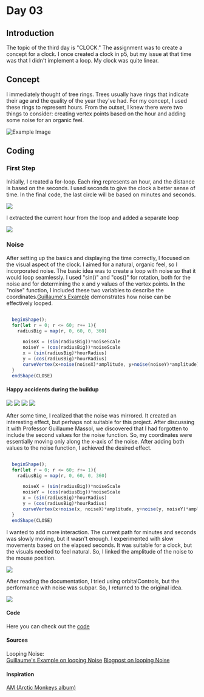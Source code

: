 # Day 03
## Introduction 
The topic of the third day is "CLOCK." The assignment was to create a concept for a clock. I once created a clock in p5, but my issue at that time was that I didn't implement a loop. My clock was quite linear.

## Concept
I immediately thought of tree rings. Trees usually have rings that indicate their age and the quality of the year they've had. For my concept, I used these rings to represent hours. From the outset, I knew there were two things to consider: creating vertex points based on the hour and adding some noise for an organic feel.

![Example Image](content/day03/sketch_paper.jpeg)


## Coding

### First Step
Initially, I created a for-loop. Each ring represents an hour, and the distance is based on the seconds. I used seconds to give the clock a better sense of time. In the final code, the last circle will be based on minutes and seconds.

![](content/day03/mySketch_1.png)

I extracted the current hour from the loop and added a separate loop

![](content/day03/mySketch_2.png)

### Noise
After setting up the basics and displaying the time correctly, I focused on the visual aspect of the clock. I aimed for a natural, organic feel, so I incorporated noise. The basic idea was to create a loop with noise so that it would loop seamlessly. I used "sin()" and "cos()" for rotation, both for the noise and for determining the x and y values of the vertex points. In the "noise" function, I included these two variables to describe the coordinates.[Guillaume's Example](https://editor.p5js.org/guma/sketches/0hvdq_lsW) demonstrates how noise can be effectively looped. 

```js 

  beginShape();
  for(let r = 0; r <= 60; r+= 1){
    radiusBig = map(r, 0, 60, 0, 360)

      noiseX = (sin(radiusBig))*noiseScale
      noiseY = (cos(radiusBig))*noiseScale
      x = (sin(radiusBig)*hourRadius)
      y = (cos(radiusBig)*hourRadius)
      curveVertex(x+noise(noiseX)*amplitude, y+noise(noiseY)*amplitude)
  }
  endShape(CLOSE)

```   
#### Happy accidents during the buildup
![](content/day03/mySketch%20(4).png)
![](content/day03/mySketch%20(5).png)
![](content/day03/mySketch%20(6).png)
![](content/day03/mySketch%20(8).png)

After some time, I realized that the noise was mirrored. It created an interesting effect, but perhaps not suitable for this project. After discussing it with Professor Guillaume Massol, we discovered that I had forgotten to include the second values for the noise function. So, my coordinates were essentially moving only along the x-axis of the noise. After adding both values to the noise function, I achieved the desired effect.

```js 

  beginShape();
  for(let r = 0; r <= 60; r+= 1){
    radiusBig = map(r, 0, 60, 0, 360)

      noiseX = (sin(radiusBig))*noiseScale
      noiseY = (cos(radiusBig))*noiseScale
      x = (sin(radiusBig)*hourRadius)
      y = (cos(radiusBig)*hourRadius)
      curveVertex(x+noise(x, noiseX)*amplitude, y+noise(y, noiseY)*amplitude)
  }
  endShape(CLOSE)

```   

I wanted to add more interaction. The current path for minutes and seconds was slowly moving, but it wasn't enough. I experimented with slow movements based on the elapsed seconds. It was suitable for a clock, but the visuals needed to feel natural. So, I linked the amplitude of the noise to the mouse position.

![](content/day03/clock_base.gif)

After reading the documentation, I tried using orbitalControls, but the performance with noise was subpar. So, I returned to the original idea.

![](content/day03/clock_orbit.gif)


#### Code
Here you can check out the [code](https://editor.p5js.org/Fimo/sketches/gbDjPk3XT)

#### Sources
Looping Noise:\
[Guillaume's Example on looping Noise](https://editor.p5js.org/guma/sketches/0hvdq_lsW) 
[Blogpost on looping Noise](https://necessarydisorder.wordpress.com/2017/11/15/drawing-from-noise-and-then-making-animated-loopy-gifs-from-there/)


#### Inspiration
[AM (Arctic Monkeys album)](https://en.wikipedia.org/wiki/AM_%28Arctic_Monkeys_album%29)